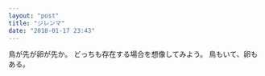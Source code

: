 ```yaml
---
layout: "post"
title: "ジレンマ"
date: "2018-01-17 23:43"
---
```


鳥が先が卵が先か。
どっちも存在する場合を想像してみよう。
鳥もいて、卵もある。
